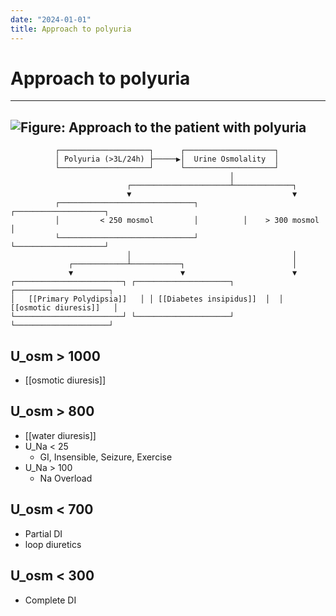 ```yaml
---
date: "2024-01-01"
title: Approach to polyuria
---
```



# Approach to polyuria

---
![Figure: Approach to the patient with polyuria](https://i.imgur.com/kfUZY1e.png)
---

```
          ┌────────────────────┐      ┌────────────────────┐
          │ Polyuria (>3L/24h) ├─────▶│  Urine Osmolality  │
          └────────────────────┘      └────────────────────┘
                                                 │
                          ┌──────────────────────┴─────────────┐
                          ▼                                    ▼
          ┌──────────────────────────────┐          ┌────────────────────┐
          │         < 250 mosmol         │          │    > 300 mosmol    │
          └──────────────────────────────┘          └────────────────────┘
                          │                                    │
             ┌────────────┴───────────┐                        │
             ▼                        ▼                        ▼
┌────────────────────────┐ ┌─────────────────────┐  ┌─────────────────────┐
│   [[Primary Polydipsia]]   │ │ [[Diabetes insipidus]]  │  │  [[osmotic diuresis]]   │
└────────────────────────┘ └─────────────────────┘  └─────────────────────┘
```

## U_osm > 1000

- [[osmotic diuresis]]

## U_osm > 800

- [[water diuresis]]
- U_Na < 25
  - GI, Insensible, Seizure, Exercise
- U_Na > 100
  - Na Overload

## U_osm < 700

- Partial DI
- loop diuretics

## U_osm < 300

- Complete DI
